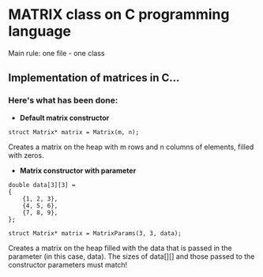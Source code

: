# MATRIX class on C programming language

Main rule: one file - one class

## Implementation of matrices in C...

### Here's what has been done:

- **Default matrix constructor**

`struct Matrix* matrix = Matrix(m, n);`

Creates a matrix on the heap with m rows and n columns of elements, filled with zeros.

- **Matrix constructor with parameter**

```
double data[3][3] = 
{
    {1, 2, 3},
    {4, 5, 6},
    {7, 8, 9},
};

struct Matrix* matrix = MatrixParams(3, 3, data);
```

Creates a matrix on the heap filled with the data that is passed in the parameter (in this case, data). The sizes of data[][] and those passed to the constructor parameters must match!
